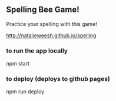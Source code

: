 ## Spelling Bee Game!

Practice your spelling with this game!

http://natalieweesh.github.io/spelling



### to run the app locally

npm start


### to deploy (deploys to github pages)

npm run deploy
